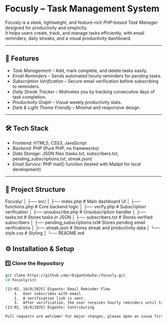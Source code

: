 # Focusly – Task Management System

Focusly is a sleek, lightweight, and feature-rich *PHP-based Task Manager* designed for productivity and simplicity.  
It helps users create, track, and manage tasks efficiently, with email reminders, daily streaks, and a visual productivity dashboard.

---

## 🚀 Features
- *Task Management* – Add, mark complete, and delete tasks easily.
- *Email Reminders* – Sends automated hourly reminders for pending tasks.
- *Subscription Verification* – Secure email verification before subscribing to reminders.
- *Daily Streak Tracker* – Motivates you by tracking consecutive days of task completion.
- *Productivity Graph* – Visual weekly productivity stats.
- *Dark & Light Theme Friendly* – Minimal and responsive design.

---

## 🛠️ Tech Stack
- *Frontend:* HTML5, CSS3, JavaScript
- *Backend:* PHP (Pure PHP, no frameworks)
- *Data Storage:* JSON files (tasks.txt, subscribers.txt, pending_subscriptions.txt, streak.json)
- *Email Service:* PHP mail() function (tested with Mailpit for local development)

---

## 📂 Project Structure
Focusly/
│
├── src/
│   ├── index.php                # Main dashboard UI
│   ├── functions.php            # Core backend logic
│   ├── verify.php               # Subscription verification
│   ├── unsubscribe.php          # Unsubscription handler
│   ├── tasks.txt                # Stores tasks in JSON
│   ├── subscribers.txt          # Stores verified subscribers
│   ├── pending_subscriptions.txt# Stores pending email verifications
│   ├── streak.json              # Stores streak and productivity data
│   └── style.css                # Styling
│
└── README.md
## ⚙️ Installation & Setup

### 1️⃣ Clone the Repository
```bash
git clone https://github.com/<DigantoGuha>/focusly.git
cd focusly/src

[13:02, 10/8/2025] Diganto: Email Reminder Flow
	1.	User subscribes with email.
	2.	A verification link is sent.
	3.	After verification, the user receives hourly reminders until tasks are completed.
[13:02, 10/8/2025] Diganto: Contributing

Pull requests are welcome! For major changes, please open an issue first to discuss what you’d like to change
